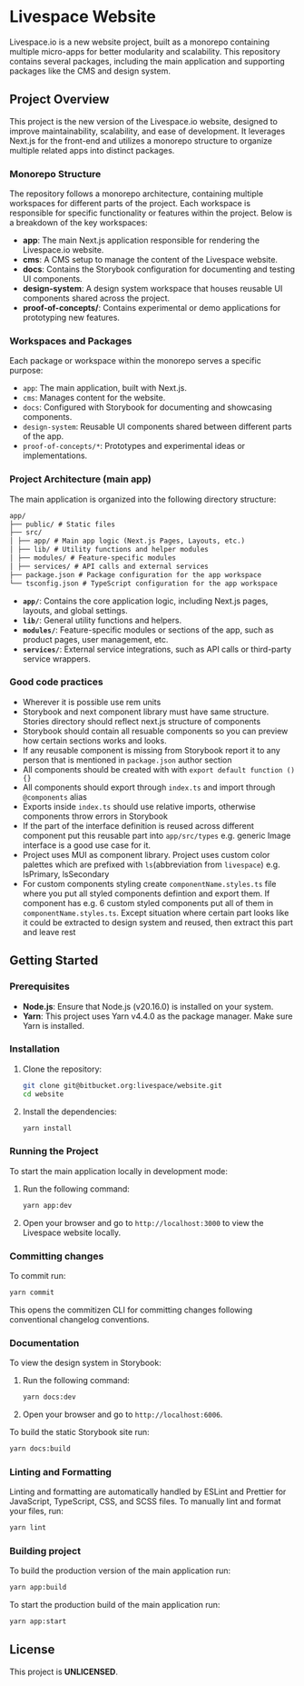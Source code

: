 # Livespace Website

Livespace.io is a new website project, built as a monorepo containing multiple micro-apps for better modularity and scalability. This repository contains several packages, including the main application and supporting packages like the CMS and design system.

## Project Overview

This project is the new version of the Livespace.io website, designed to improve maintainability, scalability, and ease of development. It leverages Next.js for the front-end and utilizes a monorepo structure to organize multiple related apps into distinct packages.

### Monorepo Structure

The repository follows a monorepo architecture, containing multiple workspaces for different parts of the project. Each workspace is responsible for specific functionality or features within the project. Below is a breakdown of the key workspaces:

- **app**: The main Next.js application responsible for rendering the Livespace.io website.
- **cms**: A CMS setup to manage the content of the Livespace website.
- **docs**: Contains the Storybook configuration for documenting and testing UI components.
- **design-system**: A design system workspace that houses reusable UI components shared across the project.
- **proof-of-concepts/**: Contains experimental or demo applications for prototyping new features.

### Workspaces and Packages

Each package or workspace within the monorepo serves a specific purpose:

- `app`: The main application, built with Next.js.
- `cms`: Manages content for the website.
- `docs`: Configured with Storybook for documenting and showcasing components.
- `design-system`: Reusable UI components shared between different parts of the app.
- `proof-of-concepts/*`: Prototypes and experimental ideas or implementations.

### Project Architecture (main app)

The main application is organized into the following directory structure:

```md
app/
├── public/ # Static files
├── src/
│ ├── app/ # Main app logic (Next.js Pages, Layouts, etc.)
│ ├── lib/ # Utility functions and helper modules
│ ├── modules/ # Feature-specific modules
│ ├── services/ # API calls and external services
├── package.json # Package configuration for the app workspace
└── tsconfig.json # TypeScript configuration for the app workspace
```

- **`app/`**: Contains the core application logic, including Next.js pages, layouts, and global settings.
- **`lib/`**: General utility functions and helpers.
- **`modules/`**: Feature-specific modules or sections of the app, such as product pages, user management, etc.
- **`services/`**: External service integrations, such as API calls or third-party service wrappers.

### Good code practices

- Wherever it is possible use rem units
- Storybook and next component library must have same structure. Stories directory should reflect next.js structure of components
- Storybook should contain all resuable components so you can preview how certain sections works and looks.
- If any reusable component is missing from Storybook report it to any person that is mentioned in `package.json` author section
- All components should be created with with `export default function (){}`
- All components should export through `index.ts` and import through `@components` alias
- Exports inside `index.ts` should use relative imports, otherwise components throw errors in Storybook
- If the part of the interface definition is reused across different component put this reusable part into `app/src/types` e.g. generic Image interface is a good use case for it.
- Project uses MUI as component library. Project uses custom color palettes which are prefixed with `ls`(abbreviation from `livespace`) e.g. lsPrimary, lsSecondary
- For custom components styling create `componentName.styles.ts` file where you put all styled components defintion and export them. If component has e.g. 6 custom styled components put all of them in `componentName.styles.ts`. Except situation where certain part looks like it could be extracted to design system and reused, then extract this part and leave rest

## Getting Started

### Prerequisites

- **Node.js**: Ensure that Node.js (v20.16.0) is installed on your system.
- **Yarn**: This project uses Yarn v4.4.0 as the package manager. Make sure Yarn is installed.

### Installation

1. Clone the repository:

   ```bash
   git clone git@bitbucket.org:livespace/website.git
   cd website
   ```

2. Install the dependencies:

   ```bash
   yarn install
   ```

### Running the Project

To start the main application locally in development mode:

1. Run the following command:

   ```bash
   yarn app:dev
   ```

2. Open your browser and go to `http://localhost:3000` to view the Livespace website locally.

### Committing changes

To commit run:

```bash
yarn commit
```

This opens the commitizen CLI for committing changes following conventional changelog conventions.

### Documentation

To view the design system in Storybook:

1. Run the following command:

   ```bash
   yarn docs:dev
   ```

2. Open your browser and go to `http://localhost:6006`.

To build the static Storybook site run:

```bash
yarn docs:build
```

### Linting and Formatting

Linting and formatting are automatically handled by ESLint and Prettier for JavaScript, TypeScript, CSS, and SCSS files. To manually lint and format your files, run:

```bash
yarn lint
```

### Building project

To build the production version of the main application run:

```bash
yarn app:build
```

To start the production build of the main application run:

```bash
yarn app:start
```

## License

This project is **UNLICENSED**.
